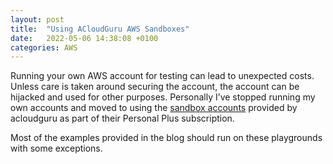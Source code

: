 ```yaml
---
layout: post
title:  "Using ACloudGuru AWS Sandboxes"
date:   2022-05-06 14:38:08 +0100
categories: AWS
---
```

Running your own AWS account for testing can lead to unexpected costs. Unless care is taken around securing the account, the account can be hijacked and used for other purposes. Personally I’ve stopped running my own accounts and moved to using the [sandbox accounts](https://acloudguru.com/platform/cloud-sandbox-playgrounds) provided by acloudguru as part of their Personal Plus subscription.


Most of the examples provided in the blog should run on these playgrounds with some exceptions.


